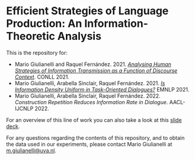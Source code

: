 # Efficient Strategies of Language Production: An Information-Theoretic Analysis
This is the repository for:
- Mario Giulianelli and Raquel Fernández. 2021. [*Analysing Human Strategies of Information Transmission as a Function of Discourse Context*](https://aclanthology.org/2021.conll-1.50/). CONLL 2021.
- Mario Giulianelli, Arabella Sinclair, Raquel Fernández. 2021. [*Is Information Density Uniform in Task-Oriented Dialogues?*](https://aclanthology.org/2021.emnlp-main.652/) EMNLP 2021.
- Mario Giulianelli, Arabella Sinclair, Raquel Fernández. 2022. *Construction Repetition Reduces Information Rate in Dialogue*. AACL-IJCNLP 2022.

For an overview of this line of work you can also take a look at this [slide deck](https://www.mn.uio.no/ifi/english/research/groups/ltg/research-seminar/ltg-seminar-14mar2022-public.pdf).

For any questions regarding the contents of this repository, and to obtain the data used in our experiments, please contact Mario Giulianelli at m.giulianelli@uva.nl.
